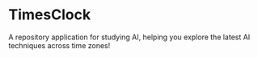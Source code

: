 # TimesClock
A repository application for studying AI, helping you explore the latest AI techniques across time zones!
